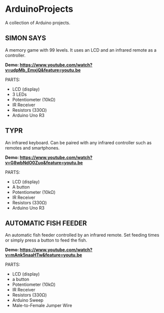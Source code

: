 # ArduinoProjects
A collection of Arduino projects.

## SIMON SAYS
A memory game with 99 levels. It uses an LCD and an infrared remote as a controller.

**Demo: https://www.youtube.com/watch?v=udpMb_EmxjQ&feature=youtu.be**

PARTS:
- LCD (display)
- 3 LEDs
- Potentiometer (10kΩ)
- IR Receiver
- Resistors (330Ω)
- Arduino Uno R3

## TYPR
An infrared keyboard. Can be paired with any infrared controller such as remotes and smartphones.

**Demo: https://www.youtube.com/watch?v=G8wbNdO0Zuo&feature=youtu.be**

PARTS:
- LCD (display)
- A button
- Potentiometer (10kΩ)
- IR Receiver
- Resistors (330Ω)
- Arduino Uno R3

## AUTOMATIC FISH FEEDER
An automatic fish feeder controlled by an infrared remote. Set feeding times or simply press a button to feed the fish.

**Demo: https://www.youtube.com/watch?v=mAnk5naaHTw&feature=youtu.be**

PARTS:
- LCD (display)
- a button
- Potentiometer (10kΩ)
- IR Receiver
- Resistors (330Ω)
- Arduino Sweep
- Male-to-Female Jumper Wire
